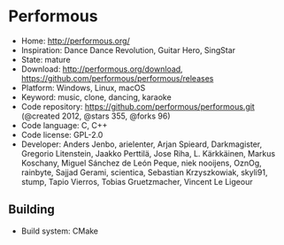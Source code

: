 # Performous

- Home: http://performous.org/
- Inspiration: Dance Dance Revolution, Guitar Hero, SingStar
- State: mature
- Download: http://performous.org/download, https://github.com/performous/performous/releases
- Platform: Windows, Linux, macOS
- Keyword: music, clone, dancing, karaoke
- Code repository: https://github.com/performous/performous.git (@created 2012, @stars 355, @forks 96)
- Code language: C, C++
- Code license: GPL-2.0
- Developer: Anders Jenbo, arielenter, Arjan Spieard, Darkmagister, Gregorio Litenstein, Jaakko Perttilä, Jose Riha, L. Kärkkäinen, Markus Koschany, Miguel Sánchez de León Peque, niek nooijens, OznOg, rainbyte, Sajjad Gerami, scientica, Sebastian Krzyszkowiak, skyli91, stump, Tapio Vierros, Tobias Gruetzmacher, Vincent Le Ligeour

## Building

- Build system: CMake
